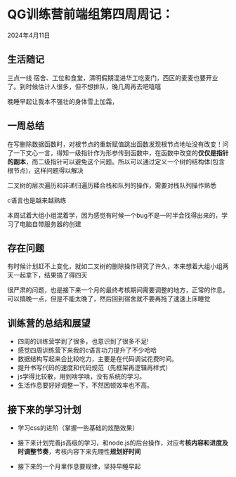 # QG训练营前端组第四周周记：

2024年4月11日

## 生活随记

三点一线 宿舍、工位和食堂，清明假期混进华工吃麦门，西区的麦麦也要开业了。到时候估计人很多，但不想排队，晚几周再去吧嘻嘻

晚睡早起让我本不强壮的身体雪上加霜，

## 一周总结

在写删除数据函数时，对根节点的重新赋值跳出函数发现根节点地址没有改变！问了一下文心一言，得知一级指针作为形参传到函数中，在函数中改变的**仅仅是指针的副本**，而二级指针可以避免这个问题。所以可以通过定义一个树的结构体(包含根节点)，这样问题得以解决

二叉树的层次遍历和非递归遍历糅合栈和队列的操作，需要对栈队列操作熟悉

c语言也是越来越熟练

本周试着大组小组混着学，因为感觉有时候一个bug不是一时半会找得出来的，学习了电脑自带服务器的创建

## 存在问题

有时候计划赶不上变化，就如二叉树的删除操作研究了许久，本来想着大组小组两天一起拿下，结果搞了得四天

很严肃的问题，也是接下来一个月的最终考核期间需要调整的地方，正常的作息，可以搞晚一点，但是不能太晚了，然后回到宿舍就不要再拖了速速上床睡觉

## 训练营的总结和展望

- 四周的训练营学到了很多，也意识到了很多不足!
- 感觉四周训练营下来我的c语言功力提升了不少哈哈
- 数据结构写起来会比较吃力，主要是在代码调试花费时间。
- 提升书写代码的速度和代码规范（先框架再逻辑再样式）
- js学得比较散，用到啥学啥，没有系统的学习。
- 生活作息要好好调整一下，不然困顿效率也不高。

## 接下来的学习计划

- 学习css的进阶（掌握一些基础的炫酷效果）

- 接下来计划完善js高级的学习，和node.js的后台操作，对应考**核内容和进度及时调整节奏**，考核内容下来先理性**规划好时间**
- 接下来的一个月里作息要规律，坚持早睡早起
